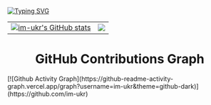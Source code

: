 [![Typing SVG](https://readme-typing-svg.herokuapp.com?color=0891b2&size=34&multiline=true&width=1000&lines=im-ukr+++++++++++++++++++%7C%E2%88%86%E2%9E%B6%7C)](https://git.io/typing-svg)

<table>
  <tr>
    <td>
      <a href="https://github.com/im-ukr">
        <img src="https://github-readme-stats.vercel.app/api?username=im-ukr&show_icons=true&hide=&count_private=true&title_color=0891b2&text_color=ffffff&icon_color=0891b2&bg_color=1c1917&show_icons=true" alt="im-ukr's GitHub stats" />
      </a>
    </td>
    <td>
      <a href="https://github.com/im-ukr">
        <img src="https://github-readme-streak-stats.herokuapp.com/?user=im-ukr&stroke=ffffff&background=1c1917&ring=0891b2&fire=0891b2&currStreakNum=ffffff&currStreakLabel=0891b2&sideNums=ffffff&sideLabels=ffffff&dates=ffffff" />
      </a>
    </td>
  </tr>
</table>

<h1 align="center">GitHub Contributions Graph</h1>
[![Github Activity Graph](https://github-readme-activity-graph.vercel.app/graph?username=im-ukr&theme=github-dark)](https://github.com/im-ukr)




